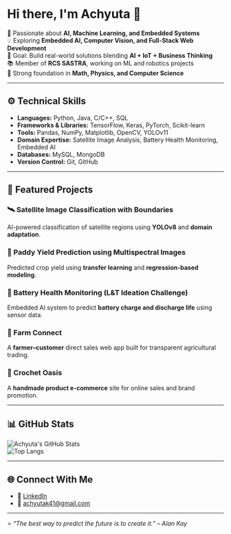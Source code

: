 # Hi there, I'm Achyuta 👋  

🚀 Passionate about **AI, Machine Learning, and Embedded Systems**  
💡 Exploring **Embedded AI, Computer Vision, and Full-Stack Web Development**  
🎯 Goal: Build real-world solutions blending **AI + IoT + Business Thinking**  
📚 Member of **RCS SASTRA**, working on ML and robotics projects  
🧩 Strong foundation in **Math, Physics, and Computer Science**

---

## ⚙️ Technical Skills

- **Languages:** Python, Java, C/C++, SQL  
- **Frameworks & Libraries:** TensorFlow, Keras, PyTorch, Scikit-learn  
- **Tools:** Pandas, NumPy, Matplotlib, OpenCV, YOLOv11  
- **Domain Expertise:** Satellite Image Analysis, Battery Health Monitoring, Embedded AI  
- **Databases:** MySQL, MongoDB  
- **Version Control:** Git, GitHub  

---

## 💼 Featured Projects

### 🛰️ Satellite Image Classification with Boundaries  
AI-powered classification of satellite regions using **YOLOv8** and **domain adaptation**.  

### 🌾 Paddy Yield Prediction using Multispectral Images  
Predicted crop yield using **transfer learning** and **regression-based modeling**.  

### 🔋 Battery Health Monitoring (L&T Ideation Challenge)  
Embedded AI system to predict **battery charge and discharge life** using sensor data.  

### 🛒 Farm Connect  
A **farmer–customer** direct sales web app built for transparent agricultural trading.  

### 🧵 Crochet Oasis  
A **handmade product e-commerce** site for online sales and brand promotion.

---

## 📊 GitHub Stats

![Achyuta's GitHub Stats](https://github-readme-stats.vercel.app/api?username=achyuta-k&show_icons=true&theme=radical)  
![Top Langs](https://github-readme-stats.vercel.app/api/top-langs/?username=achyuta-k&layout=compact&theme=radical)

---

## 🌐 Connect With Me

- 💼 [LinkedIn](https://www.linkedin.com/in/achyutak41/)  
- 📧 achyutak41@gmail.com  

---

⭐ *“The best way to predict the future is to create it.” – Alan Kay*  
